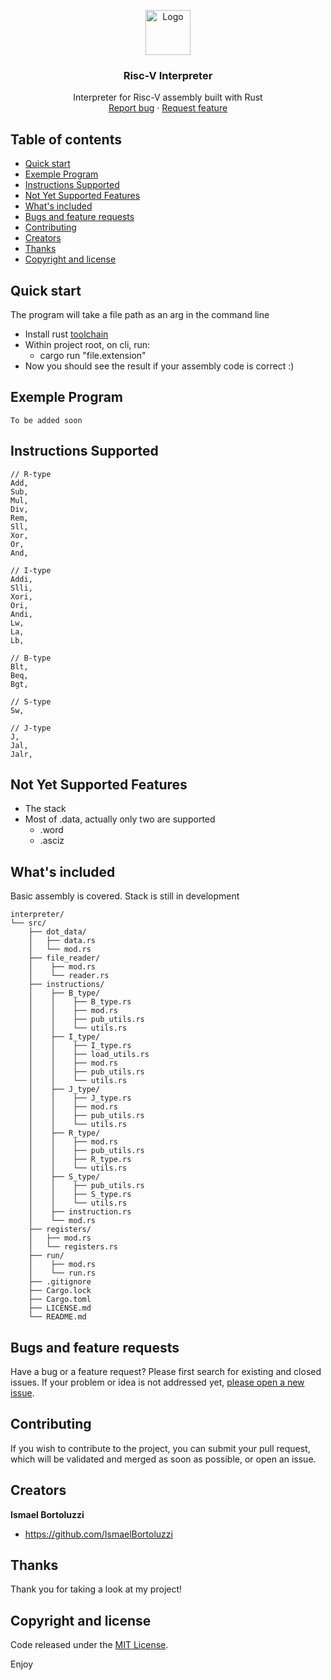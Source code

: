 <p align="center">
  <a href="https://doc.rust-lang.org/book/">
    <img src="https://upload.wikimedia.org/wikipedia/commons/thumb/d/d5/Rust_programming_language_black_logo.svg/800px-Rust_programming_language_black_logo.svg.png" alt="Logo" width=72 height=72>
  </a>

  <h3 align="center">Risc-V Interpreter</h3>

  <p align="center">
    Interpreter for Risc-V assembly built with Rust
    <br>
    <a href="https://github.com/IsmaelBortoluzzi/Risc-V-Interpreter/issues/new?template=bug.md">Report bug</a>
    ·
    <a href="https://github.com/IsmaelBortoluzzi/Risc-V-Interpreter/issues/new?template=feature.md&labels=feature">Request feature</a>
  </p>
</p>

## Table of contents

- [Quick start](#quick-start)
- [Exemple Program](#exemple-program)
- [Instructions Supported](#instructions-supported)
- [Not Yet Supported Features](#not-yet-supported-features)
- [What's included](#whats-included)
- [Bugs and feature requests](#bugs-and-feature-requests)
- [Contributing](#contributing)
- [Creators](#creators)
- [Thanks](#thanks)
- [Copyright and license](#copyright-and-license)


## Quick start

The program will take a file path as an arg in the command line

- Install rust [toolchain](https://www.rust-lang.org/tools/install)
- Within project root, on cli, run:
  - cargo run "file.extension"
- Now you should see the result if your assembly code is correct :)

## Exemple Program
    To be added soon 

## Instructions Supported
    // R-type
    Add,
    Sub,
    Mul,
    Div,
    Rem,
    Sll,
    Xor,
    Or,
    And,

    // I-type
    Addi,
    Slli,
    Xori,
    Ori,
    Andi,
    Lw,
    La,
    Lb,

    // B-type
    Blt,
    Beq,
    Bgt,

    // S-type
    Sw,

    // J-type
    J,
    Jal,
    Jalr,

## Not Yet Supported Features
- The stack
- Most of .data, actually only two are supported
  - .word
  - .asciz

## What's included

Basic assembly is covered. Stack is still in development

```text
interpreter/
└── src/
    ├── dot_data/
    │   ├── data.rs
    │   └── mod.rs
    ├── file_reader/
    │    ├── mod.rs
    │    └── reader.rs
    ├── instructions/
    │    ├── B_type/
    │    │    ├── B_type.rs
    │    │    ├── mod.rs
    │    │    ├── pub_utils.rs
    │    │    └── utils.rs
    │    ├── I_type/
    │    │    ├── I_type.rs
    │    │    ├── load_utils.rs
    │    │    ├── mod.rs  
    │    │    ├── pub_utils.rs
    │    │    └── utils.rs
    │    ├── J_type/
    │    │    ├── J_type.rs
    │    │    ├── mod.rs
    │    │    ├── pub_utils.rs
    │    │    └── utils.rs
    │    ├── R_type/
    │    │    ├── mod.rs
    │    │    ├── pub_utils.rs
    │    │    ├── R_type.rs
    │    │    └── utils.rs
    │    ├── S_type/
    │    │    ├── pub_utils.rs
    │    │    ├── S_type.rs
    │    │    └── utils.rs
    │    ├── instruction.rs
    │    └── mod.rs    
    ├── registers/
    │   ├── mod.rs
    │   └── registers.rs
    ├── run/
    │    ├── mod.rs
    │    └── run.rs
    ├── .gitignore
    ├── Cargo.lock
    ├── Cargo.toml
    ├── LICENSE.md
    └── README.md
```

## Bugs and feature requests

Have a bug or a feature request? Please first search for existing and closed issues. If your problem or idea is not addressed yet, [please open a new issue](https://github.com/IsmaelBortoluzzi/Risc-V-Interpreter/issues/new).

## Contributing

If you wish to contribute to the project, you can submit your pull request, which will be validated and merged as soon as possible, or open an issue.

## Creators

**Ismael Bortoluzzi**

- <https://github.com/IsmaelBortoluzzi>

## Thanks

Thank you for taking a look at my project!

## Copyright and license

Code released under the [MIT License](https://github.com/IsmaelBortoluzzi/Risc-V-Interpreter/blob/master/LICENSE).

Enjoy
